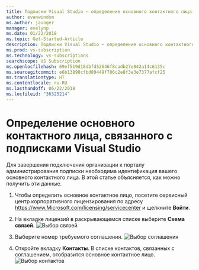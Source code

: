 ```yaml
---
title: Подписки Visual Studio — определение основного контактного лица | Документация Майкрософт
author: evanwindom
ms.author: jaunger
manager: evelynp
ms.date: 01/22/2018
ms.topic: Get-Started-Article
description: Подписки Visual Studio — определение основного контактного лица
ms.prod: vs-subscription
ms.technology: vs-subscriptions
searchscope: VS Subscription
ms.openlocfilehash: 69ef519d18dbfd52646f8cadb27e842a14c6135c
ms.sourcegitcommit: e6b13898cfbd89449f786c2e8f3e3e7377afcf25
ms.translationtype: HT
ms.contentlocale: ru-RU
ms.lasthandoff: 06/22/2018
ms.locfileid: "36325214"
---
```

# <a name="locating-the-primary-contact-associated-with-visual-studio-subscriptions"></a>Определение основного контактного лица, связанного с подписками Visual Studio

Для завершения подключения организации к порталу администрирования подписки необходима идентификация вашего основного контактного лица.  В этой статье объясняется, как можно получить эти данные.

1. Чтобы определить основное контактное лицо, посетите сервисный центр корпоративного лицензирования по адресу https://www.Microsoft.com/licensing/servicecenter и щелкните **Войти**.

2. На вкладке лицензий в раскрывающемся списке выберите **Схема связей**.
    ![Выбор связей](_img/locate-primary-contact/vlsc-relationship.png)
   
3. Выберите номер требуемого соглашения. 
    ![Выбор соглашения](_img/locate-primary-contact/vlsc-agreement.png)

4. Откройте вкладку **Контакты**.  В списке контактов, связанных с соглашением, отобразится основное контактное лицо. 
    ![Выбор контактов](_img/locate-primary-contact/vlsc-contacts.png)


